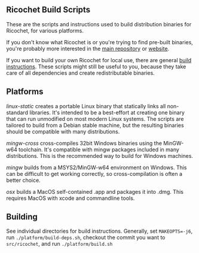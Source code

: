 Ricochet Build Scripts
----------------------

These are the scripts and instructions used to build distribution binaries for Ricochet, for various platforms.

If you don't know what Ricochet is or you're trying to find pre-built binaries, you're probably more interested in the [main repository](https://github.com/ricochet-im/ricochet) or [website](https://ricochet.im/).

If you want to build your own Ricochet for local use, there are general [build instructions](https://github.com/ricochet-im/ricochet/blob/master/BUILDING.md). These scripts might still be useful to you, because they take care of all dependencies and create redistributable binaries.

Platforms
---------

*linux-static* creates a portable Linux binary that statically links all non-standard libraries. It's intended to be a best-effort at creating one binary that can run unmodified on most modern Linux systems. The scripts are tailored to build from a Debian stable machine, but the resulting binaries should be compatible with many distributions.

*mingw-cross* cross-compiles 32bit Windows binaries using the MinGW-w64 toolchain. It's compatible with mingw packages included in many distributions. This is the recommended way to build for Windows machines.

*mingw* builds from a MSYS2/MinGW-w64 environment on Windows. This can be difficult to get working correctly, so cross-compilation is often a better choice.

*osx* builds a MacOS self-contained .app and packages it into .dmg. This requires MacOS with xcode and commandline tools.

Building
--------

See individual directories for build instructions. Generally, set `MAKEOPTS=-j6`, run `./platform/build-deps.sh`, checkout the commit you want to `src/ricochet`, and run `./platform/build.sh`

